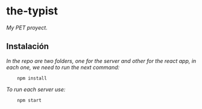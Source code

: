 # the-typist
_My PET proyect._

## Instalación

_In the repo are two folders, one for the server and other for the react app, in each one, we need to run the next command:_

```
    npm install
```

_To run each server use:_

```
    npm start
```




